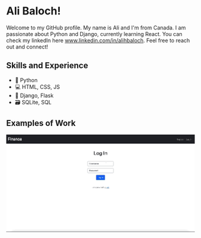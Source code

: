 # Ali Baloch!

Welcome to my GitHub profile. My name is Ali and I'm from Canada. I am passionate about Python and Django, currently learning React. You can check my linkedIn here www.linkedin.com/in/alihbaloch. Feel free to reach out and connect!

## Skills and Experience

* 🐍 Python
* 💻 HTML, CSS, JS
* 🔧 Django, Flask
* 🗃 SQLite, SQL

## Examples of Work


![Finance Demo](https://raw.githubusercontent.com/alihbaloch/alihbaloch/main/Finance%20Demo.gif)









